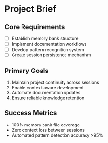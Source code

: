 # Project Brief

## Core Requirements

- [ ] Establish memory bank structure
- [ ] Implement documentation workflows
- [ ] Develop pattern recognition system
- [ ] Create session persistence mechanism

## Primary Goals

1. Maintain project continuity across sessions
2. Enable context-aware development
3. Automate documentation updates
4. Ensure reliable knowledge retention

## Success Metrics

- 100% memory bank file coverage
- Zero context loss between sessions
- Automated pattern detection accuracy >95%
